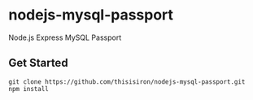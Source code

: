 # nodejs-mysql-passport
Node.js Express MySQL Passport

## Get Started
```
git clone https://github.com/thisisiron/nodejs-mysql-passport.git
npm install
```
